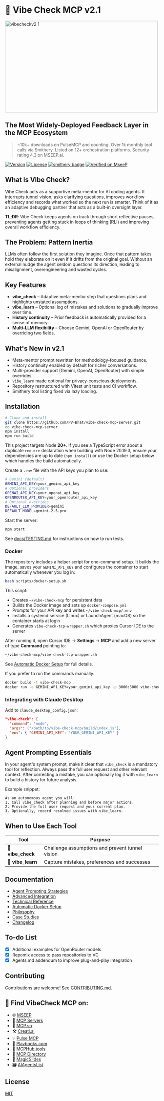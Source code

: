 # 🧠 Vibe Check MCP v2.1

<img width="500" height="300" alt="vibecheckv2 1" src="https://github.com/user-attachments/assets/98c55b95-8f3c-4106-b917-20ceaf292f63" />

## The Most Widely-Deployed Feedback Layer in the MCP Ecosystem

> ~10k+ downloads on PulseMCP and counting.
> Over 1k monthly tool calls via Smithery.
> Listed on 12+ orchestration platforms.
> Security rating 4.3 on MSEEP.ai.

[![Version](https://img.shields.io/badge/version-2.1-blue)](https://github.com/PV-Bhat/vibe-check-mcp-server)
[![License](https://img.shields.io/badge/license-MIT-green)](LICENSE)
[![smithery badge](https://smithery.ai/badge/@PV-Bhat/vibe-check-mcp-server)](https://smithery.ai/server/@PV-Bhat/vibe-check-mcp-server)
[![Verified on MseeP](https://mseep.ai/badge.svg)](https://mseep.ai/app/a2954e62-a3f8-45b8-9a03-33add8b92599)

## What is Vibe Check?

Vibe Check acts as a supportive meta-mentor for AI coding agents. It
interrupts tunnel vision, asks clarifying questions, improves workflow efficiency and records what worked so
the next run is smarter. Think of it as an adaptive debugging partner that acts as a built-in oversight layer.

**TL;DR**: Vibe Check keeps agents on track through short reflective pauses, preventing agents getting stuck in 
loops of thinking (RLI) and improving overall workflow efficiency.

## The Problem: Pattern Inertia

LLMs often follow the first solution they imagine. Once that pattern takes hold
they elaborate on it even if it drifts from the original goal. Without an
external nudge the agent seldom questions its direction, leading to
misalignment, overengineering and wasted cycles.

## Key Features

- **vibe_check** – Adaptive meta-mentor step that questions plans and highlights unstated assumptions.
- **vibe_learn** – Optional log of mistakes and solutions to gradually improve over time.
- **History continuity** – Prior feedback is automatically provided for a sense of memory.
- **Multi-LLM flexibility** – Choose Gemini, OpenAI or OpenRouter by overriding two fields.

## What's New in v2.1

- Meta-mentor prompt rewritten for methodology-focused guidance.
- History continuity enabled by default for richer conversations.
- Multi-provider support (Gemini, OpenAI, OpenRouter) with simple overrides.
- `vibe_learn` made optional for privacy-conscious deployments.
- Repository restructured with Vitest unit tests and CI workflow.
- Smithery tool listing fixed via lazy loading.



## Installation

```bash
# Clone and install
git clone https://github.com/PV-Bhat/vibe-check-mcp-server.git
cd vibe-check-mcp-server
npm install
npm run build
```

This project targets Node **20+**. If you see a TypeScript error about a
duplicate `require` declaration when building with Node 20.19.3, ensure your
dependencies are up to date (`npm install`) or use the Docker setup below which
handles the build automatically.

Create a `.env` file with the API keys you plan to use:

```bash
# Gemini (default)
GEMINI_API_KEY=your_gemini_api_key
# Optional providers
OPENAI_API_KEY=your_openai_api_key
OPENROUTER_API_KEY=your_openrouter_api_key
# Optional overrides
DEFAULT_LLM_PROVIDER=gemini
DEFAULT_MODEL=gemini-2.5-pro
```

Start the server:

```bash
npm start
```

See [docs/TESTING.md](./docs/TESTING.md) for instructions on how to run tests.

### Docker

The repository includes a helper script for one-command setup. It builds the
image, saves your `GEMINI_API_KEY` and configures the container to start
automatically whenever you log in:

```bash
bash scripts/docker-setup.sh
```

This script:

- Creates `~/vibe-check-mcp` for persistent data
- Builds the Docker image and sets up `docker-compose.yml`
- Prompts for your API key and writes `~/vibe-check-mcp/.env`
- Installs a systemd service (Linux) or LaunchAgent (macOS) so the container
  starts at login
- Generates `vibe-check-tcp-wrapper.sh` which proxies Cursor IDE to the server

After running it, open Cursor IDE → **Settings** → **MCP** and add a new server
of type **Command** pointing to:

```bash
~/vibe-check-mcp/vibe-check-tcp-wrapper.sh
```

See [Automatic Docker Setup](./docs/docker-automation.md) for full details.

If you prefer to run the commands manually:

```bash
docker build -t vibe-check-mcp .
docker run -e GEMINI_API_KEY=your_gemini_api_key -p 3000:3000 vibe-check-mcp
```

### Integrating with Claude Desktop

Add to `claude_desktop_config.json`:

```json
"vibe-check": {
  "command": "node",
  "args": ["/path/to/vibe-check-mcp/build/index.js"],
  "env": { "GEMINI_API_KEY": "YOUR_GEMINI_API_KEY" }
}
```

## Agent Prompting Essentials

In your agent's system prompt, make it clear that `vibe_check` is a mandatory tool for reflection. Always pass the full user request and other relevant context. After correcting a mistake, you can optionally log it with `vibe_learn` to build a history for future analysis.

Example snippet:

```
As an autonomous agent you will:
1. Call vibe_check after planning and before major actions.
2. Provide the full user request and your current plan.
3. Optionally, record resolved issues with vibe_learn.
```

## When to Use Each Tool

| Tool | Purpose |
|------|---------|
| 🛑 **vibe_check** | Challenge assumptions and prevent tunnel vision |
| 🔄 **vibe_learn** | Capture mistakes, preferences and successes |

## Documentation

- [Agent Prompting Strategies](./docs/agent-prompting.md)
- [Advanced Integration](./docs/advanced-integration.md)
- [Technical Reference](./docs/technical-reference.md)
- [Automatic Docker Setup](./docs/docker-automation.md)
- [Philosophy](./docs/philosophy.md)
- [Case Studies](./docs/case-studies.md)
- [Changelog](./docs/changelog.md)

## To-do List

- [x] Additional examples for OpenRouter models
- [x] Repomix access to pass repositories to VC
- [x] Agents.md addendum to improve plug-and-play integration

## Contributing

Contributions are welcome! See [CONTRIBUTING.md](./CONTRIBUTING.md).

## 🔗 Find **VibeCheck MCP** on:

* 🌐 [MSEEP](https://mseep.ai/app/pv-bhat-vibe-check-mcp-server)
* 📡 [MCP Servers](https://mcpservers.org/servers/PV-Bhat/vibe-check-mcp-server)
* 🧠 [MCP.so](https://mcp.so/server/vibe-check-mcp-server/PV-Bhat)
* 🛠️ [Creati.ai](https://creati.ai/mcp/vibe-check-mcp-server/)
* 💡 [Pulse MCP](https://www.pulsemcp.com/servers/pv-bhat-vibe-check)
* 📘 [Playbooks.com](https://playbooks.com/mcp/pv-bhat-vibe-check)
* 🧰 [MCPHub.tools](https://mcphub.tools/detail/PV-Bhat/vibe-check-mcp-server)
* 📇 [MCP Directory](https://mcpdirectory.ai/mcpserver/2419/)
* 🧙 [MagicSlides](https://www.magicslides.app/mcps/pv-bhat-vibe-check)
* 🗃️ [AIAgentsList](https://aiagentslist.com/mcp-servers/vibe-check-mcp-server)


## License

[MIT](LICENSE)
